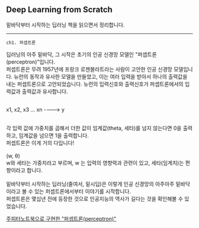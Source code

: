## Deep Learning from Scratch
밑바닥부터 시작하는 딥러닝 책을 읽으면서 정리합니다.  
<hr/>

```
ch1. 퍼셉트론
```

딥러닝의 아주 밑바닥, 그 시작은 초기의 인공 신경망 모델인 "퍼셉트론(perceptron)"입니다.    
퍼셉트론은 무려 1957년에 프랑크 로젠블라트라는 사람이 고안한 인공 신경망 모델입니다. 뉴런의 동작과 유사한 모델을 만들었고, 이는 여러 입력을 받아서 하나의 출력값을 내는 퍼셉트론으로 고안되었습니다. 뉴런의 입력신호와 출력신호가 퍼셉트론에서의 입력값과 출력값과 유사합니다.    
<br/>

x1, x2, x3 ... xn ----> y
<br/>
<br/>

각 입력 값에 가중치를 곱해서 더한 값이 임계값(theta, 세타)를 넘지 않는다면 0을 출력하고, 임계값을 넘으면 1을 출력합니다.   
퍼셉트론은 이게 거의 다입니다!    
<br/>
(w, θ)
<br/>
w와 세타는 가중치라고 부르며, w 는 입력의 영향력과 관련이 있고, 세타(임계치)는 편향이라고 합니다.     
<br/>
밑바닥부터 시작하는 딥러닝(줄여서, 밑시딥)은 이렇게 인공 신경망의 아주아주 밑바닥이라고 볼 수 있는 퍼셉트론에서부터 이야기를 시작합니다.      
퍼셉트론은 몇십년 전에 등장한 것으로 인공지능의 역사가 길다는 것을 확인해볼 수 있었습니다.      

[주피터노트북으로 구현한 "퍼셉트론(perceptron)"](https://github.com/minji2744/study/blob/main/perceptron.ipynb)
